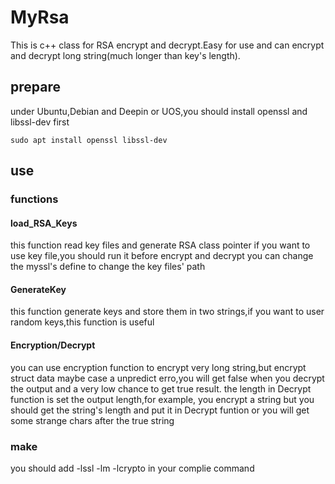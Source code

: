 # MyRsa
This is c++ class for RSA encrypt and decrypt.Easy for use and can encrypt and decrypt long string(much longer than key's length).

## prepare
under Ubuntu,Debian and Deepin or UOS,you should install openssl and libssl-dev first
```shell
sudo apt install openssl libssl-dev
```
## use
### functions
#### load_RSA_Keys
this function read key files and generate RSA class pointer
if you want to use key file,you should run it before encrypt and decrypt
you can change the myssl's define to change the key files' path
#### GenerateKey
this function generate keys and store them in two strings,if you want to user random keys,this function is useful
#### Encryption/Decrypt
you can use encryption function to encrypt very long string,but encrypt struct data maybe case a unpredict erro,you will get false when you decrypt the output and a very low chance to get true result.
the length in Decrypt function is set the output length,for example,
you encrypt a string but you should get the string's length and put it in Decrypt funtion or you will get some strange chars after the true string
### make
you should add 
-lssl -lm -lcrypto
in your complie command